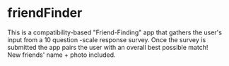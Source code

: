 # friendFinder

This is a compatibility-based "Friend-Finding" app that gathers the user's input from a 10 question -scale response survey. Once the survey is submitted the app pairs the user with an overall best possible match! 
<br>New friends' name + photo included. 
